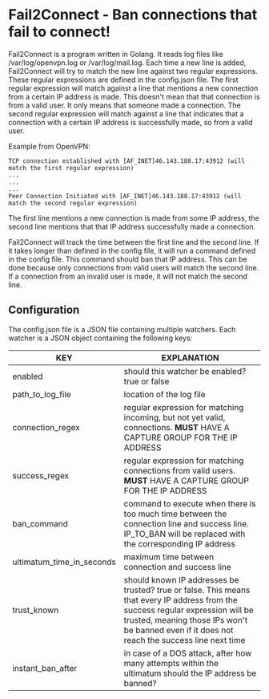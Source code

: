 Fail2Connect - Ban connections that fail to connect!
===========================================================
Fail2Connect is a program written in Golang. It reads log files like /var/log/openvpn.log or /var/log/mail.log. Each time
a new line is added, Fail2Connect will try to match the new line against two regular expressions. These regular expressions are
defined in the config.json file. The first regular expression will match against a line that mentions a new connection from a certain IP address is made.
This doesn't mean that that connection is from a valid user. It only means that someone made a connection. The second regular expression
will match against a line that indicates that a connection with a certain IP address is successfully made, so from a valid user.

Example from OpenVPN:


```
TCP connection established with [AF_INET]46.143.188.17:43912 (will match the first regular expression)
...
...
...
Peer Connection Initiated with [AF_INET]46.143.188.17:43912 (will match the second regular expression)
```



The first line mentions a new connection is made from some IP address, the second line mentions that that IP address
successfully made a connection.

Fail2Connect will track the time between the first line and the second line. If it takes longer than defined in the
config file, it will run a command defined in the config file. This command should ban that IP address. This can be done
because only connections from valid users will match the second line. If a connection from an invalid user is made, it will not
match the second line.


Configuration
--------------------------------------------------------
The config.json file is a JSON file containing multiple watchers. Each watcher is a JSON object containing the following
keys:

| **KEY**                   | **EXPLANATION**                                                                                                                                                                                                                  |
|---------------------------|-----------------------------------------------------------------------------------------------------------------------------------------------------------------------------------------------------------------------------------|
| enabled                   | should this watcher be enabled? true or false                                                                                                                                                                                     |
| path_to_log_file          | location of the log file                                                                                                                                                                                                          |
| connection_regex          | regular expression for matching incoming, but not yet valid, connections. **MUST** HAVE A CAPTURE GROUP FOR THE IP ADDRESS                                                                                                         |
| success_regex             | regular expression for matching connections from valid users. **MUST** HAVE A CAPTURE GROUP FOR THE IP ADDRESS                                                                                                                    |
| ban_command               | command to execute when there is too much time between the connection line and success line. IP_TO_BAN will be replaced with the corresponding IP address                                                                         |
| ultimatum_time_in_seconds | maximum time between connection and success line                                                                                                                                                                                  |
| trust_known               | should known IP addresses be trusted? true or false. This means that every IP address from the success regular expression will be trusted, meaning those IPs won't be banned even if it does not reach the success line next time |
| instant_ban_after         | in case of a DOS attack, after how many attempts within the ultimatum should the IP address be banned?                                                                                                                            |
